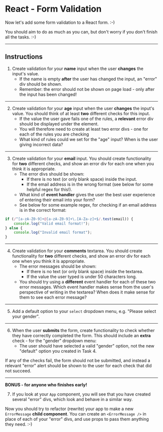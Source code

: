 # React - Form Validation

Now let's add some form validation to a React form. :-)

You should aim to do as much as you can, but don't worry if you don't finish all the tasks. :-)

---

## Instructions

1. Create validation for your **name** input when the user **changes** the input's value. 
    - If the name is empty **after** the user has changed the input, an "error" div should be shown.
    - Remember: the error should not be shown on page load - only after the input has been changed!

---

2. Create validation for your **age** input when the user **changes** the input's value. You should think of at least **two** different checks for this input. 
    - If the value the user gave fails one of the rules, a **relevant** error div should be displayed under the element.
    - You will therefore need to create at least two error divs - one for each of the rules you are checking
    - What kind of rules could we set for the "age" input? When is the user giving incorrect data?

---

3. Create validation for your **email** input. You should create functionality for **two** different checks, and show an error div for each one when you think it is appropriate. 
    - The error divs should be shown:
        - If there is no text (or only blank space) inside the input.
        - If the email address is in the wrong format (see below for some helpful regex for this!).
    - What kind of **event handler** gives the user the best user experience of entering their email into your form?
    - See below for some example regex, for checking if an email address is in the correct format:

```js
if (/^[a-zA-Z0-9]+@[a-zA-Z0-9]+\.[A-Za-z]+$/.test(email)) {
    console.log("Valid email format!");
} else {
    console.log("Invalid email format");
}
```

---

4. Create validation for your **comments** textarea. You should create functionality for **two** different checks, and show an error div for each one when you think it is appropriate.
    - The error messages should be shown:
        - If there is no text (or only blank space) inside the textarea.
        - If the value the user typed is under 50 characters long.
    - You should try using a **different** event handler for each of these two error messages. Which event handler makes sense from the user's perspective of writing in the textarea? When does it make sense for them to see each error message?

----

5. Add a default option to your `select` dropdown menu, e.g. "Please select your gender".

---

6. When the user **submits** the form, create functionality to check whether they have correctly completed the form. This should include an **extra** check - for the "gender" dropdown menu:
    - The user should have selected a valid "gender" option, not the new "default" option you created in Task 4.

If any of the checks fail, the form should not be submitted, and instead a relevant "error" alert should be shown to the user for each check that did not succeed.

---

**BONUS - for anyone who finishes early!**

7. If you look at your `App` component, you will see that you have created several "error" divs, which look and behave in a similar way.

Now you should try to refactor (rewrite) your app to make a new `ErrorMessage` **child component**. You can create an `<ErrorMessage />` in place of each of your "error" divs, and use props to pass them anything they need. :-)